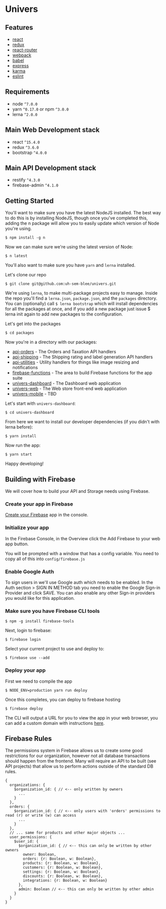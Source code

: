 # Univers

## Features
* [react](https://github.com/facebook/react)
* [redux](https://github.com/rackt/redux)
* [react-router](https://github.com/rackt/react-router)
* [webpack](https://github.com/webpack/webpack)
* [babel](https://github.com/babel/babel)
* [express](https://github.com/expressjs/express)
* [karma](https://github.com/karma-runner/karma)
* [eslint](http://eslint.org)

## Requirements
* node `^7.0.0`
* yarn `^0.17.0` or npm `^3.0.0`
* lerna `^2.0.0`

## Main Web Development stack
* react `^15.4.0`
* redux `^3.6.0`
* bootstrap `^4.0.0`

## Main API Development stack
* restify `^4.3.0`
* firebase-admin `^4.1.0`

## Getting Started

You'll want to make sure you have the latest NodeJS installed. The best way to do this is by installing NodeJS, though once you've completed this, adding the n package will allow you to easily update which version of Node you're using.

`$ npm install -g n`

Now we can make sure we're using the latest version of Node:

`$ n latest`

You'll also want to make sure you have `yarn` and `lerna` installed.

Let's clone our repo

`$ git clone git@github.com:uh-sem-blee/univers.git`

We're using `lerna`, to make multi-package projects easy to manage. Inside the repo you'll find a `lerna.json`, `package.json`, and the `packages` directory. You can (optionally) call `$ lerna bootstrap` which will install dependencies for all the packages at once, and if you add a new package just issue $ lerna init again to add new packages to the configuration.

Let's get into the packages

`$ cd packages`

Now you're in a directory with our packages:

- [api-orders](packages/api-orders) - The Orders and Taxation API handlers
- [api-shipping](packages/api-shipping) - The Shipping rating and label generation API handlers
- [api-utilities](packages/api-utilities) - Utility handlers for things like image resizing and notifications
- [firebase-functions](packages/firebase-functions) - The area to build Firebase functions for the app suite
- [univers-dashboard](packages/univers-dashboard) - The Dashboard web application
- [univers-web](packages/univers-web) - The Web store front-end web application
- [univers-mobile](packages/univers-mobile) - TBD

Let's start with `univers-dashboard`:

`$ cd univers-dashboard`

From here we want to install our developer dependencies (if you didn't with lerna before):

`$ yarn install`

Now run the app:

`$ yarn start`

Happy developing!

## Building with Firebase

We will cover how to build your API and Storage needs using Firebase.

### Create your app in Firebase

[Create your Firebase](https://console.firebase.google.com/) app in the console.

### Initialize your app

In the Firebase Console, in the Overview click the Add Firebase to your web app button.

You will be prompted with a window that has a config variable. You need to copy all of this into `config/firebase.js`

### Enable Google Auth

To sign users in we'll use Google auth which needs to be enabled.
In the Auth section > SIGN IN METHOD tab you need to enable the Google Sign-in Provider and click SAVE. You can also enable any other Sign-in providers you would like for this application.

### Make sure you have Firebase CLI tools

`$ npm -g install firebase-tools`

Next, login to firebase:

`$ firebase login`

Select your current project to use and deploy to:

`$ firebase use --add`

### Deploy your app

First we need to compile the app

`$ NODE_ENV=production yarn run deploy`

Once this completes, you can deploy to firebase hosting

`$ firebase deploy`

The CLI will output a URL for you to view the app in your web browser, you can add a custom domain with instructions [here](https://firebase.google.com/docs/hosting/custom-domain).

## Firebase Rules

The permissions system in Firebase allows us to create some good restrictions for our organization, however not all database transactions should happen from the frontend. Many will require an API to be built (see API projects) that allow us to perform actions outside of the standard DB rules.

```
{
  organizations: {
    $organization_id: { // <-- only written by owners
      ...
    }
  },
  orders: {
    $organization_id: { // <-- only users with 'orders' permissions to read (r) or write (w) can access
      ...
    }
  },
  // ... same for products and other major objects ...
  user_permissions: {
    $user_id: {
      $organization_id: { // <-- this can only be written by other owners
        owner: Boolean,
        orders: {r: Boolean, w: Boolean},
        products: {r: Boolean, w: Boolean},
        customers: {r: Boolean, w: Boolean},
        settings: {r: Boolean, w: Boolean},
        discounts: {r: Boolean, w: Boolean},
        integrations: {r: Boolean, w: Boolean}
      },
      admin: Boolean // <-- this can only be written by other admin
    }
  }
}
```
